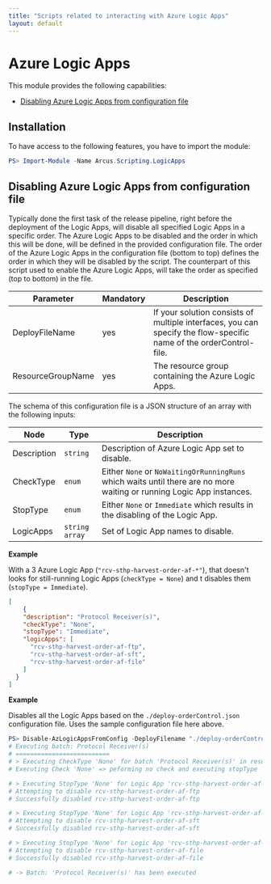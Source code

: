 ```yaml
---
title: "Scripts related to interacting with Azure Logic Apps"
layout: default
---
```


# Azure Logic Apps

This module provides the following capabilities:
- [Disabling Azure Logic Apps from configuration file](#disabling-azure-logic-apps-from-configuration-file)

## Installation

To have access to the following features, you have to import the module:

```powershell
PS> Import-Module -Name Arcus.Scripting.LogicApps
```

## Disabling Azure Logic Apps from configuration file

Typically done the first task of the release pipeline, right before the deployment of the Logic Apps, will disable all specified Logic Apps in a specific order. 
The Azure Logic Apps to be disabled and the order in which this will be done, will be defined in the provided configuration file.
The order of the Azure Logic Apps in the configuration file (bottom to top) defines the order in which they will be disabled by the script. The counterpart of this script used to enable the Azure Logic Apps, will take the order as specified (top to bottom) in the file.

| Parameter         | Mandatory | Description                                                                                                        |
| ----------------- | --------- | ------------------------------------------------------------------------------------------------------------------ |
| DeployFileName    | yes       | If your solution consists of multiple interfaces, you can specify the flow-specific name of the orderControl-file. |
| ResourceGroupName | yes       | The resource group containing the Azure Logic Apps.                                                                |

The schema of this configuration file is a JSON structure of an array with the following inputs:

| Node        | Type            | Description                                                                                                           |
| ----------- | --------------- | --------------------------------------------------------------------------------------------------------------------- |
| Description | `string`        | Description of Azure Logic App set to disable.                                                                        |
| CheckType   | `enum`          | Either `None` or `NoWaitingOrRunningRuns` which waits until there are no more waiting or running Logic App instances. |
| StopType    | `enum`          | Either `None` or `Immediate` which results in the disabling of the Logic App.                                         |
| LogicApps   | `string array`  | Set of Logic App names to disable.                                                                                    |

**Example**

With a 3 Azure Logic App (`"rcv-sthp-harvest-order-af-*"`), that doesn't looks for still-running Logic Apps (`checkType = None`) and t disables them (`stopType = Immediate`).

```json
[
    {
    "description": "Protocol Receiver(s)",
    "checkType": "None",
    "stopType": "Immediate",
    "logicApps": [
      "rcv-sthp-harvest-order-af-ftp",
      "rcv-sthp-harvest-order-af-sft",
      "rcv-sthp-harvest-order-af-file"
    ]
  }
]
```

**Example**

Disables all the Logic Apps based on the `./deploy-orderControl.json` configuration file.
Uses the sample configuration file here above.

```powershell
PS> Disable-AzLogicAppsFromConfig -DeployFilename "./deploy-orderControl" -ResourceGroupName "my-resource-group"
# Executing batch: Protocol Receiver(s)
# ==========================
# > Executing CheckType 'None' for batch 'Protocol Receiver(s)' in resource group 'my-resource-group'"
# Executing Check 'None' => peforming no check and executing stopType

# > Executing StopType 'None' for Logic App 'rcv-sthp-harvest-order-af-ftp' in resource group 'my-resource-group'
# Attempting to disable rcv-sthp-harvest-order-af-ftp
# Successfully disabled rcv-sthp-harvest-order-af-ftp

# > Executing StopType 'None' for Logic App 'rcv-sthp-harvest-order-af-sft' in resource group 'my-resource-group'
# Attempting to disable rcv-sthp-harvest-order-af-sft
# Successfully disabled rcv-sthp-harvest-order-af-sft

# > Executing StopType 'None' for Logic App 'rcv-sthp-harvest-order-af-file' in resource group 'my-resource-group'
# Attempting to disable rcv-sthp-harvest-order-af-file
# Successfully disabled rcv-sthp-harvest-order-af-file

# -> Batch: 'Protocol Receiver(s)' has been executed
```

